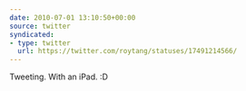 ```yaml
---
date: 2010-07-01 13:10:50+00:00
source: twitter
syndicated:
- type: twitter
  url: https://twitter.com/roytang/statuses/17491214566/
---
```


Tweeting. With an iPad. :D
